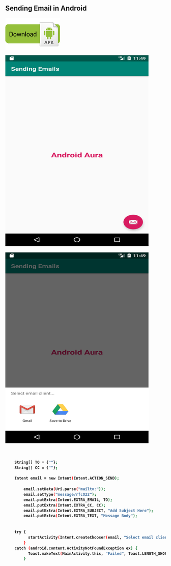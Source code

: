 ## Sending Email in Android




[![Alt text](https://github.com/vishaltorgal/SendingEmails/blob/master/dlapk.png)](https://github.com/vishaltorgal/SendingEmails/raw/master/sendingemails.apk)

<b>

 
<img src="https://github.com/vishaltorgal/SendingEmails/blob/master/1.png " alt="alt text" width="450" height="600">
<br><br>
<img src="https://github.com/vishaltorgal/SendingEmails/blob/master/2.png " alt="alt text" width="450" height="600">
<br><br>


```sh

    String[] TO = {""};
    String[] CC = {""};

    Intent email = new Intent(Intent.ACTION_SEND);

        email.setData(Uri.parse("mailto:"));
        email.setType("message/rfc822");
        email.putExtra(Intent.EXTRA_EMAIL, TO);
        email.putExtra(Intent.EXTRA_CC, CC);
        email.putExtra(Intent.EXTRA_SUBJECT, "Add Subject Here");
        email.putExtra(Intent.EXTRA_TEXT, "Message Body");


    try {
          startActivity(Intent.createChooser(email, "Select email client..."));
        }
    catch (android.content.ActivityNotFoundException ex) {
          Toast.makeText(MainActivity.this, "Failed", Toast.LENGTH_SHORT).show();
        }

```
